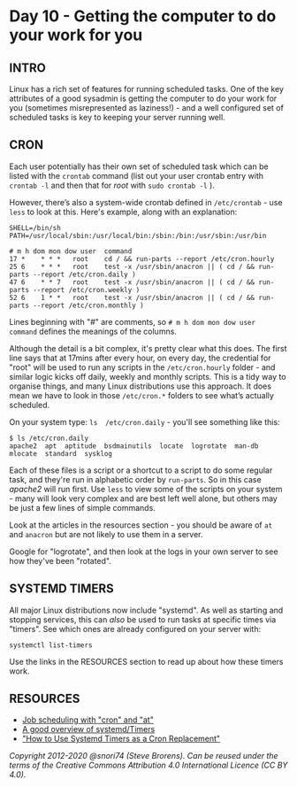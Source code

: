 # Day 10 - Getting the computer to do your work for you

## INTRO

Linux has a rich set of features for running scheduled tasks. One of the key attributes of a good sysadmin is getting the computer to do your work for you (sometimes misrepresented as laziness!) -  and a well configured set of scheduled tasks is key to keeping your server running well.

## CRON

Each user potentially has their own set of scheduled task which can be listed with the `crontab` command (list out your user crontab entry with `crontab -l` and then that for *root* with `sudo crontab -l` ).

However, there’s also a system-wide crontab defined in `/etc/crontab` - use `less` to look at this. Here's example, along with an explanation:

 	SHELL=/bin/sh
 	PATH=/usr/local/sbin:/usr/local/bin:/sbin:/bin:/usr/sbin:/usr/bin

 	# m h dom mon dow user  command
 	17 *	* * *   root	cd / && run-parts --report /etc/cron.hourly
 	25 6	* * *   root	test -x /usr/sbin/anacron || ( cd / && run-parts --report /etc/cron.daily )
 	47 6	* * 7   root	test -x /usr/sbin/anacron || ( cd / && run-parts --report /etc/cron.weekly )
 	52 6	1 * *   root	test -x /usr/sbin/anacron || ( cd / && run-parts --report /etc/cron.monthly )

Lines beginning with "#" are comments, so `# m h dom mon dow user  command` defines the meanings of the columns. 

Although the detail is a bit complex, it's pretty clear what this does. The first line says that at 17mins after every hour, on every day, the credential for "root" will be used to run any scripts in the `/etc/cron.hourly` folder - and similar logic kicks off daily, weekly and monthly scripts. This is a tidy way to organise things, and many Linux distributions use this approach. It does mean we have to look in those `/etc/cron.*` folders to see what’s actually scheduled.

On your system type: `ls  /etc/cron.daily` - you'll see something like this:

 	$ ls /etc/cron.daily
 	apache2  apt  aptitude  bsdmainutils  locate  logrotate  man-db  mlocate  standard  sysklog

Each of these files is a script or a shortcut to a script to do some regular task, and they're run in alphabetic order by `run-parts`. So in this case *apache2* will run first. Use `less` to view some of the scripts on your system - many will look very complex and are best left well alone, but others may be just a few lines of simple commands.

Look at the articles in the resources section - you should be aware of `at` and `anacron` but are not likely to use them in a server.

Google for "logrotate", and then look at the logs in your own server to see how they've been "rotated".

## SYSTEMD TIMERS

All major Linux distributions now include "systemd". As well as starting and stopping services, this can *also* be used to run tasks at specific times via "timers". See which ones are already configured on your server with:

`systemctl list-timers`

Use the links in the RESOURCES section to read up about how these timers work.

## RESOURCES
* [Job scheduling with "cron" and "at"](http://www.ibm.com/developerworks/linux/library/l-job-scheduling/index.html)
* [A good overview of systemd/Timers](https://wiki.archlinux.org/index.php/Systemd/Timers)
* ["How to Use Systemd Timers as a Cron Replacement"](https://www.maketecheasier.com/use-systemd-timers-as-cron-replacement/)

*Copyright 2012-2020 @snori74 (Steve Brorens). Can be reused under the terms of the Creative Commons Attribution 4.0 International Licence (CC BY 4.0).*
